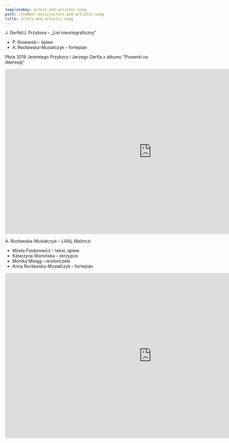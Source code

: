 ```yaml
---
templateKey: actors-and-artistic-song
path: /chamber-music/actors-and-artistic-song
title: actors_and_artistic_song
---
```


<div class="box works-box">
    <p class="works__title">J. Derfel/J. Przybora – „List nieortograficzny”</p>
    <ul class="works__performers">
        <li>P. Kosewski – śpiew</li>
        <li>A. Rocławska-Musiałczyk – fortepian</li>
    </ul>
    <p class="works__details">
        Płyta 2019 Jeremiego Przybory i Jerzego Derfla z albumu "Piosenki na depresję"
    </p>
    <div class="youtube-movie">
        <iframe width="956" height="538" src="https://www.youtube.com/embed/wXthNUpkn7w" frameborder="0" allow="accelerometer; autoplay; clipboard-write; encrypted-media; gyroscope; picture-in-picture" allowfullscreen></iframe>
    </div>
</div>

<div class="separator m-2"></div>

<div class="box works-box">
    <p class="works__title">A. Rocławska-Musiałczyk – Lililôj, Malinczi</p>
    <ul class="works__performers">
        <li>Mirela Fiedorowicz – tekst, śpiew</li>
        <li>Katarzyna Słomińska – skrzypce</li>
        <li>Monika Misiąg – wiolonczela</li>
        <li>Anna Rocławska-Musiałczyk – fortepian</li>
    </ul>
    <div class="youtube-movie">
        <iframe width="956" height="538" src="https://www.youtube.com/embed/X9LVo7HpnwM" frameborder="0" allow="accelerometer; autoplay; clipboard-write; encrypted-media; gyroscope; picture-in-picture" allowfullscreen></iframe>
    </div>
</div>

